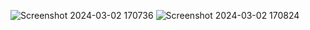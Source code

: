 ![Screenshot 2024-03-02 170736](https://github.com/VijayMathe/Checkers_Game_With_AI_Player_Feature/assets/107846001/c0370c50-10fa-4415-bd99-db699078fb8c)
![Screenshot 2024-03-02 170824](https://github.com/VijayMathe/Checkers_Game_With_AI_Player_Feature/assets/107846001/2aa3ae3b-d8d9-4b0d-a19e-9ad41f3b44f7)
